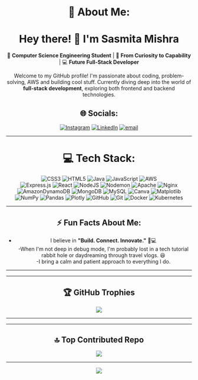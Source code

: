 <div align="center">

# 💫 About Me:
# Hey there! 👋 I'm Sasmita Mishra  
🚀 **Computer Science Engineering Student** | 🌱 **From Curiosity to Capability** | 💻 **Future Full-Stack Developer**  

Welcome to my GitHub profile! I'm passionate about coding, problem-solving, AWS and building cool stuff. Currently diving deep into the world of **full-stack development**, exploring both frontend and backend technologies.  

</div>

<div align="center">

## 🌐 Socials:
[![Instagram](https://img.shields.io/badge/Instagram-%23E4405F.svg?logo=Instagram&logoColor=white)](https://www.instagram.com/muskan_mishra?igsh=MWMyZHFlcGRsMm1ydA==) 
[![LinkedIn](https://img.shields.io/badge/LinkedIn-%230077B5.svg?logo=linkedin&logoColor=white)](https://www.linkedin.com/in/sasmita-mishra-b505a225b/) 
[![email](https://img.shields.io/badge/Email-D14836?logo=gmail&logoColor=white)](mailto:mishrasasmita928@gmail.com) 

</div>

<hr style="height:2px;border-width:0;color:gray;background-color:gray">

<div align="center">

# 💻 Tech Stack:

![CSS3](https://img.shields.io/badge/css3-%231572B6.svg?style=for-the-badge&logo=css3&logoColor=white) 
![HTML5](https://img.shields.io/badge/html5-%23E34F26.svg?style=for-the-badge&logo=html5&logoColor=white) 
![Java](https://img.shields.io/badge/java-%23ED8B00.svg?style=for-the-badge&logo=openjdk&logoColor=white) 
![JavaScript](https://img.shields.io/badge/javascript-%23323330.svg?style=for-the-badge&logo=javascript&logoColor=%23F7DF1E) 
![AWS](https://img.shields.io/badge/AWS-%23FF9900.svg?style=for-the-badge&logo=amazon-aws&logoColor=white)  
![Express.js](https://img.shields.io/badge/express.js-%23404d59.svg?style=for-the-badge&logo=express&logoColor=%2361DAFB) 
![React](https://img.shields.io/badge/react-%2320232a.svg?style=for-the-badge&logo=react&logoColor=%2361DAFB) 
![NodeJS](https://img.shields.io/badge/node.js-6DA55F?style=for-the-badge&logo=node.js&logoColor=white) 
![Nodemon](https://img.shields.io/badge/NODEMON-%23323330.svg?style=for-the-badge&logo=nodemon&logoColor=%BBDEAD) 
![Apache](https://img.shields.io/badge/apache-%23D42029.svg?style=for-the-badge&logo=apache&logoColor=white) 
![Nginx](https://img.shields.io/badge/nginx-%23009639.svg?style=for-the-badge&logo=nginx&logoColor=white) 
![AmazonDynamoDB](https://img.shields.io/badge/Amazon%20DynamoDB-4053D6?style=for-the-badge&logo=Amazon%20DynamoDB&logoColor=white) 
![MongoDB](https://img.shields.io/badge/MongoDB-%234ea94b.svg?style=for-the-badge&logo=mongodb&logoColor=white) 
![MySQL](https://img.shields.io/badge/mysql-4479A1.svg?style=for-the-badge&logo=mysql&logoColor=white) 
![Canva](https://img.shields.io/badge/Canva-%2300C4CC.svg?style=for-the-badge&logo=Canva&logoColor=white) 
![Matplotlib](https://img.shields.io/badge/Matplotlib-%23ffffff.svg?style=for-the-badge&logo=Matplotlib&logoColor=black) 
![NumPy](https://img.shields.io/badge/numpy-%23013243.svg?style=for-the-badge&logo=numpy&logoColor=white) 
![Pandas](https://img.shields.io/badge/pandas-%23150458.svg?style=for-the-badge&logo=pandas&logoColor=white) 
![Plotly](https://img.shields.io/badge/Plotly-%233F4F75.svg?style=for-the-badge&logo=plotly&logoColor=white) 
![GitHub](https://img.shields.io/badge/github-%23121011.svg?style=for-the-badge&logo=github&logoColor=white) 
![Git](https://img.shields.io/badge/git-%23F05033.svg?style=for-the-badge&logo=git&logoColor=white) 
![Docker](https://img.shields.io/badge/docker-%230db7ed.svg?style=for-the-badge&logo=docker&logoColor=white) 
![Kubernetes](https://img.shields.io/badge/kubernetes-%23326ce5.svg?style=for-the-badge&logo=kubernetes&logoColor=white)

</div>

<hr style="height:2px;border-width:0;color:gray;background-color:gray">

<div align="center">

## ⚡ Fun Facts About Me:
- I believe in **"Build. Connect. Innovate."** 🤝💻  
-When I'm not deep in debug mode, I'm probably lost in a tech tutorial rabbit hole or daydreaming through travel vlogs. 😆  
-I bring a calm and patient approach to everything I do.  

</div>

<hr style="height:2px;border-width:0;color:gray;background-color:gray">

<hr style="height:2px;border-width:0;color:gray;background-color:gray">

<div align="center">

## 🏆 GitHub Trophies

![](https://github-profile-trophy.vercel.app/?username=Sasmita-Mishra28&theme=radical&no-frame=false&no-bg=true&margin-w=4)

</div>

<hr style="height:2px;border-width:0;color:gray;background-color:gray">

<div align="center">


<hr style="height:2px;border-width:0;color:gray;background-color:gray">

<div align="center">

## 🔝 Top Contributed Repo

![](https://github-contributor-stats.vercel.app/api?username=Sasmita-Mishra28&limit=5&theme=dark&combine_all_yearly_contributions=true)

</div>

<hr style="height:2px;border-width:0;color:gray;background-color:gray">

<div align="center">

[![](https://visitcount.itsvg.in/api?id=Sasmita-Mishra28&icon=0&color=0)](https://visitcount.itsvg.in)

<!-- Proudly created with GPRM ( https://gprm.itsvg.in ) -->


</div>
